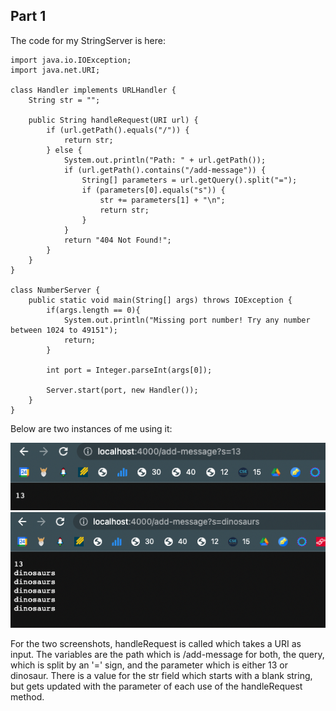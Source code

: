 ## Part 1
The code for my StringServer is here:
```
import java.io.IOException;
import java.net.URI;

class Handler implements URLHandler {
    String str = "";

    public String handleRequest(URI url) {
        if (url.getPath().equals("/")) {
            return str;
        } else {
            System.out.println("Path: " + url.getPath());
            if (url.getPath().contains("/add-message")) {
                String[] parameters = url.getQuery().split("=");
                if (parameters[0].equals("s")) {
                    str += parameters[1] + "\n";
                    return str;
                }
            }
            return "404 Not Found!";
        }
    }
}

class NumberServer {
    public static void main(String[] args) throws IOException {
        if(args.length == 0){
            System.out.println("Missing port number! Try any number between 1024 to 49151");
            return;
        }

        int port = Integer.parseInt(args[0]);

        Server.start(port, new Handler());
    }
}
```
Below are two instances of me using it:

![img](labrep2ss1.png)
![img](labrep2ss2.png)

For the two screenshots, handleRequest is called which takes a URI as input. The variables are the path which is 
/add-message for both, the query, which is split by an '=' sign, and the parameter which is either 13 or dinosaur.
There is a value for the str field which starts with a blank string, but gets updated with the parameter of each use
of the handleRequest method.
